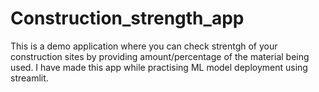 # Construction_strength_app
This is a demo application where you can check strentgh of your construction sites by providing amount/percentage of the material being used. 
I have made this app while practising ML model deployment using streamlit.
